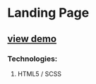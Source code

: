 # Landing Page

## [view demo](https://ashmankevich.github.io/active-box/)

### Technologies:
1. HTML5 / SCSS
